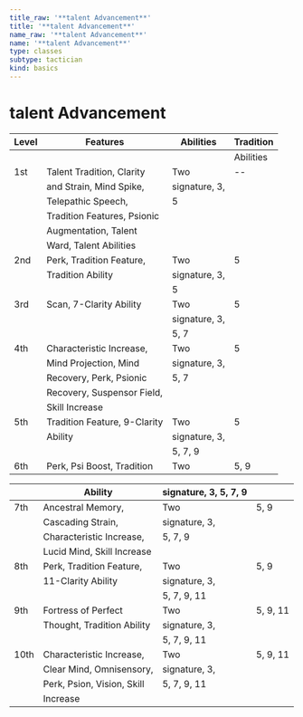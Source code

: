 ```yaml
---
title_raw: '**talent Advancement**'
title: '**talent Advancement**'
name_raw: '**talent Advancement**'
name: '**talent Advancement**'
type: classes
subtype: tactician
kind: basics
---
```


# **talent Advancement**

| Level | Features                     | Abilities     | Tradition |
| ----- | ---------------------------- | ------------- | --------- |
|       |                              |               | Abilities |
| 1st   | Talent Tradition, Clarity    | Two           | --        |
|       | and Strain, Mind Spike,      | signature, 3, |           |
|       | Telepathic Speech,           | 5             |           |
|       | Tradition Features, Psionic  |               |           |
|       | Augmentation, Talent         |               |           |
|       | Ward, Talent Abilities       |               |           |
| 2nd   | Perk, Tradition Feature,     | Two           | 5         |
|       | Tradition Ability            | signature, 3, |           |
|       |                              | 5             |           |
| 3rd   | Scan, 7-Clarity Ability      | Two           | 5         |
|       |                              | signature, 3, |           |
|       |                              | 5, 7          |           |
| 4th   | Characteristic Increase,     | Two           | 5         |
|       | Mind Projection, Mind        | signature, 3, |           |
|       | Recovery, Perk, Psionic      | 5, 7          |           |
|       | Recovery, Suspensor Field,   |               |           |
|       | Skill Increase               |               |           |
| 5th   | Tradition Feature, 9-Clarity | Two           | 5         |
|       | Ability                      | signature, 3, |           |
|       |                              | 5, 7, 9       |           |
| 6th   | Perk, Psi Boost, Tradition   | Two           | 5, 9      |

|      | Ability                    | signature, 3, 5, 7, 9 |          |
| ---- | -------------------------- | --------------------- | -------- |
| 7th  | Ancestral Memory,          | Two                   | 5, 9     |
|      | Cascading Strain,          | signature, 3,         |          |
|      | Characteristic Increase,   | 5, 7, 9               |          |
|      | Lucid Mind, Skill Increase |                       |          |
| 8th  | Perk, Tradition Feature,   | Two                   | 5, 9     |
|      | 11-Clarity Ability         | signature, 3,         |          |
|      |                            | 5, 7, 9, 11           |          |
| 9th  | Fortress of Perfect        | Two                   | 5, 9, 11 |
|      | Thought, Tradition Ability | signature, 3,         |          |
|      |                            | 5, 7, 9, 11           |          |
| 10th | Characteristic Increase,   | Two                   | 5, 9, 11 |
|      | Clear Mind, Omnisensory,   | signature, 3,         |          |
|      | Perk, Psion, Vision, Skill | 5, 7, 9, 11           |          |
|      | Increase                   |                       |          |
